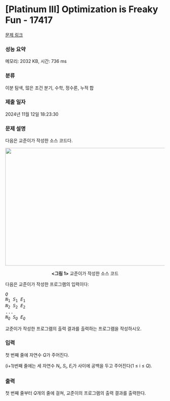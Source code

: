 # [Platinum III] Optimization is Freaky Fun - 17417 

[문제 링크](https://www.acmicpc.net/problem/17417) 

### 성능 요약

메모리: 2032 KB, 시간: 736 ms

### 분류

이분 탐색, 많은 조건 분기, 수학, 정수론, 누적 합

### 제출 일자

2024년 11월 12일 18:23:30

### 문제 설명

<p>다음은 교준이가 작성한 소스 코드다.</p>

<p style="text-align: center;"><img alt="" src="https://upload.acmicpc.net/77bd0aa1-52ef-4eff-a905-08ea8ddd6a03/-/preview/" style="height: 371px; width: 600px;"></p>

<p style="text-align: center;"><strong><그림 1></strong> 교준이가 작성한 소스 코드</p>

<p> </p>

<p>다음은 교준이가 작성한 프로그램의 입력이다:</p>

<pre><em>Q</em>
<em>N</em><sub>1</sub><em> S</em><sub>1</sub><em> E</em><sub>1</sub>
<em>N</em><sub>2</sub><em> S</em><sub>2</sub><em> E</em><sub>2</sub>
...
<em>N<sub>Q</sub> S<sub>Q</sub> E<sub>Q</sub></em></pre>

<p>교준이가 작성한 프로그램의 출력 결과를 출력하는 프로그램을 작성하시오.</p>

### 입력 

 <p>첫 번째 줄에 자연수 <em>Q</em>가 주어진다.</p>

<p>(i+1)번째 줄에는 세 자연수 <em>N</em><sub>i</sub>, <em>S</em><sub>i</sub>, <em>E</em><sub>i</sub>가 사이에 공백을 두고 주어진다(1 ≤ i ≤ <em>Q</em>).</p>

### 출력 

 <p>첫 번째 줄부터 <em>Q</em>개의 줄에 걸쳐, 교준이의 프로그램의 출력 결과를 출력한다.</p>

